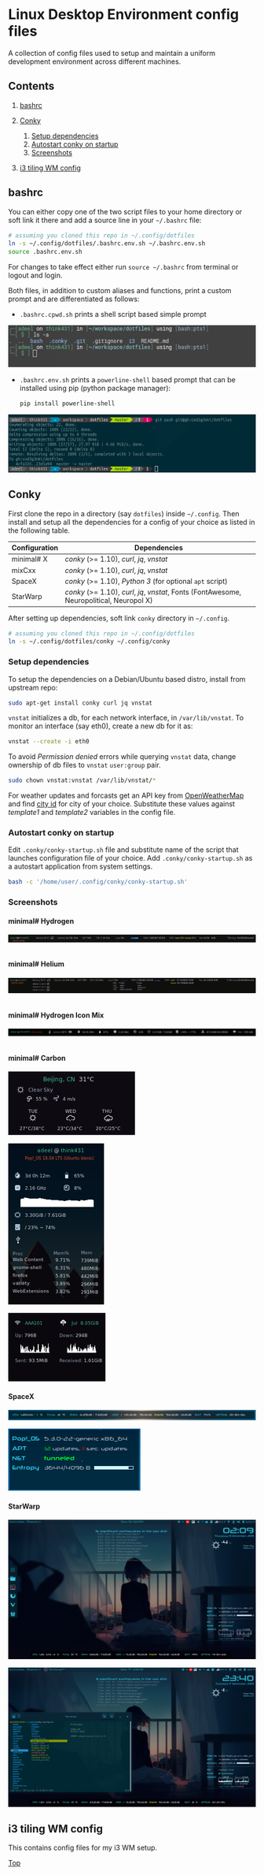 # Linux Desktop Environment config files
A collection of config files used to setup and maintain a uniform development environment across different machines.

## Contents
1. [bashrc](#bashrc)
2. [Conky](#Conky)
    1. [Setup dependencies](#setup-dependencies)
    2. [Autostart conky on startup](#autostart-conky-on-startup)
    3. [Screenshots](#screenshots)

3. [i3 tiling WM config](#i3-tiling-wm-config)



## bashrc

You can either copy one of the two script files to your home directory or soft link it there and add a source line in your `~/.bashrc` file:
   ```bash
# assuming you cloned this repo in ~/.config/dotfiles
ln -s ~/.config/dotfiles/.bashrc.env.sh ~/.bashrc.env.sh
source .bashrc.env.sh
   ```


For changes to take effect either run ```source ~/.bashrc``` from terminal or logout and login.

Both files, in addition to custom aliases and functions, print a custom prompt and are differentiated as follows:


- `.bashrc.cpwd.sh` prints a shell script based simple prompt

![alt text](.assets/shell-shot.png "Bash prompt")

- `.bashrc.env.sh` prints a `powerline-shell` based prompt that can be installed using pip (python package manager):

    ```bash
    pip install powerline-shell
    ```

![alt text](.assets/powershell-shot.png "Bash prompt")

## Conky

First clone the repo in a directory (say `dotfiles`) inside `~/.config`. Then install and setup all the dependencies for a config of your choice as listed in the following table.

| Configuration | Dependencies                                                 |
| ------------- | ------------------------------------------------------------ |
| minimal# X    | *conky* (>= 1.10), *curl*, *jq*, *vnstat*                    |
| mixCxx        | *conky* (>= 1.10), *curl*, *jq*, *vnstat*                    |
| SpaceX        | *conky* (>= 1.10), *Python 3* (for optional `apt` script)    |
| StarWarp      | *conky* (>= 1.10), *curl*, *jq*, *vnstat*, Fonts (FontAwesome, Neuropolitical, Neuropol X) |

After setting up dependencies, soft link `conky` directory in `~/.config`.

```sh
# assuming you cloned this repo in ~/.config/dotfiles
ln -s ~/.config/dotfiles/conky ~/.config/conky
```



### Setup dependencies

To setup the dependencies on a Debian/Ubuntu based distro, install from upstream repo:
   ```bash
sudo apt-get install conky curl jq vnstat
   ```
`vnstat` initializes a db, for each network interface, in `/var/lib/vnstat`. To monitor an interface (say eth0), create a new db for it as:

   ```bash
vnstat --create -i eth0
   ```
To avoid *Permission denied* errors while querying `vnstat` data, change ownership of db files to `vnstat` `user:group` pair.  
   ```bash
sudo chown vnstat:vnstat /var/lib/vnstat/*
   ```
For weather updates and forcasts get an API key from [OpenWeatherMap](https://openweathermap.org "OpenWeatherMap's Homepage") and find [city id](http://openweathermap.org/help/city_list.txt "City ID List")  for city of your choice. Substitute these values against *template1* and *template2* variables in the config file.

### Autostart conky on startup

Edit `.conky/conky-startup.sh` file and substitute name of the script that launches configuration file of your choice. Add ```.conky/conky-startup.sh``` as a autostart application from system settings.

```sh
bash -c '/home/user/.config/conky/conky-startup.sh'
```



   ### Screenshots
   #### minimal# Hydrogen

   ###### ![alt text](.assets/conkyrc_minH_shot.png "conkyrc_minH")

   #### minimal# Helium

   ###### ![alt text](.assets/conkyrc_minHe_shot.png "conkyrc_minHe")

   #### minimal# Hydrogen Icon Mix

   ###### ![alt text](.assets/conkyrc_minH_mix_shot.png "conkyrc_minH_mix")

   #### minimal# Carbon
   ![alt text](.assets/conkyrc_mixC12_shot.png "conkyrc_mixC12")

   ![alt text](.assets/conkyrc_mixC13_shot.png "conkyrc_mixC13")

   ![alt text](.assets/conkyrc_mixC14_shot.png "conkyrc_mixC14")

   #### SpaceX

   ![alt text](.assets/spacex_sys.png "spacex_sys")

   ![alt text](.assets/spacex_os.png "spacex_os")

   #### StarWarp
   ![alt text](.assets/starwarp-loaded00.png "starwarp desktop")

![alt text](.assets/starwarp-loaded02.png "starwarp desktop")



## i3 tiling WM config

This contains config files for my i3 WM setup.



[Top](#contents)
